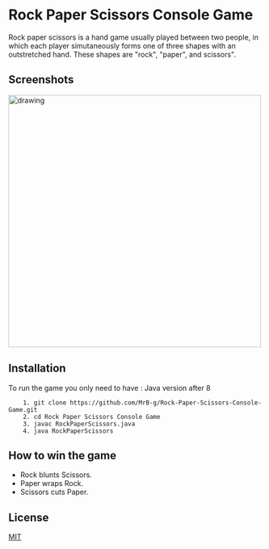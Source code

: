 # Rock Paper Scissors Console Game
Rock paper scissors is a hand game usually played between two people, in which each player simutaneously forms one of three shapes with an outstretched hand. These shapes are "rock", "paper", and scissors".

## Screenshots
<img src="" alt="drawing" style="width:500px;"/>

## Installation

To run the game you only need to have : Java version after 8

```
    1. git clone https://github.com/MrB-g/Rock-Paper-Scissors-Console-Game.git 
    2. cd Rock Paper Scissors Console Game
    3. javac RockPaperScissors.java
    4. java RockPaperScissors
```

## How to win the game
* Rock blunts Scissors.
* Paper wraps Rock.
* Scissors cuts Paper.
  
## License 
[MIT](https://choosealicense.com/licenses/mit/)
